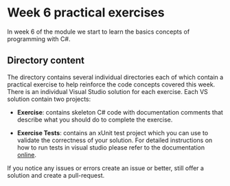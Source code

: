 # Week 6 practical exercises  

In week 6 of the module we start to learn the basics concepts of programming with C#.  

## Directory content  

The directory contains several individual directories each of which contain a practical exercise to help reinforce the code concepts covered this week. There is an individual  Visual Studio solution for each exercise. Each VS solution contain two projects:

- __Exercise__: contains skeleton C# code with documentation comments that describe what you should do to complete the exercise.  

- __Exercise Tests__: contains an xUnit test project which you can use to validate the correctness of your solution. For detailed instructions on how to run tests in visual studio please refer to the documentation [online](https://learn.microsoft.com/en-us/visualstudio/test/run-unit-tests-with-test-explorer).  

If you notice any issues or errors create an issue or better, still offer a solution and create a pull-request.  
